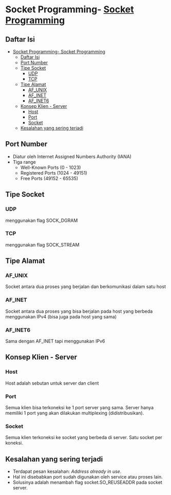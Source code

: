 # Socket Programming- [Socket Programming](#socket-programming)
## Daftar Isi
- [Socket Programming- Socket Programming](#socket-programming--socket-programming)
  - [Daftar Isi](#daftar-isi)
  - [Port Number](#port-number)
  - [Tipe Socket](#tipe-socket)
    - [UDP](#udp)
    - [TCP](#tcp)
  - [Tipe Alamat](#tipe-alamat)
    - [AF\_UNIX](#af_unix)
    - [AF\_INET](#af_inet)
    - [AF\_INET6](#af_inet6)
  - [Konsep Klien - Server](#konsep-klien---server)
    - [Host](#host)
    - [Port](#port)
    - [Socket](#socket)
  - [Kesalahan yang sering terjadi](#kesalahan-yang-sering-terjadi)

## Port Number
- Diatur oleh Internet Assigned Numbers Authority (IANA)
- Tiga range
  - Well-Known Ports (0 - 1023)
  - Registered Ports (1024 - 49151)
  - Free Ports (49152 - 65535)
## Tipe Socket
### UDP 
menggunakan flag SOCK_DGRAM
### TCP
menggunakan flag SOCK_STREAM
## Tipe Alamat
### AF_UNIX
Socket antara dua proses yang berjalan dan berkomunikasi dalam satu host
### AF_INET
Socket antara dua proses yang bisa berjalan pada host yang berbeda menggunakan IPv4 (bisa juga pada host yang sama)
### AF_INET6
Sama dengan AF_INET tapi menggunakan IPv6
## Konsep Klien - Server
### Host
Host adalah sebutan untuk server dan client
### Port
Semua klien bisa terkoneksi ke 1 port server yang sama. Server hanya memiliki 1 port yang akan dilakukan multiplexing (didistribusikan). 
### Socket
Semua klien terkoneksi ke socket yang berbeda di server. Satu socket per koneksi. 
## Kesalahan yang sering terjadi
- Terdapat pesan kesalahan: _Address already in use_. 
- Hal ini disebabkan port sudah digunakan oleh service atau proses lain. 
- Solusinya adalah menambah flag socket.SO_REUSEADDR pada socket server.

